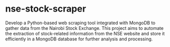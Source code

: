 # nse-stock-scraper
Develop a Python-based web scraping tool integrated with MongoDB to gather data from the Nairobi Stock Exchange. This project aims to automate the extraction of stock-related information from the NSE website and store it efficiently in a MongoDB database for further analysis and processing.
